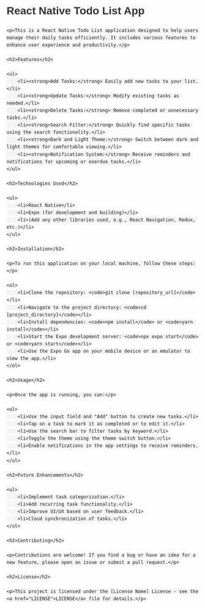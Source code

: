 <!DOCTYPE html>
<html lang="en">
<head>
    <meta charset="UTF-8">
    <meta name="viewport" content="width=device-width, initial-scale=1.0">
    <title>README - React Native Todo List App</title>
    <style>
        body {
            font-family: sans-serif;
            line-height: 1.6;
            margin: 20px;
        }
        h1, h2, h3 {
            color: #333;
        }
        ul {
            list-style-type: disc;
            margin-left: 20px;
        }
        code {
            background-color: #f4f4f4;
            padding: 2px 5px;
            border-radius: 3px;
        }
    </style>
</head>
<body>
    <h1>React Native Todo List App</h1>

    <p>This is a React Native Todo List application designed to help users manage their daily tasks efficiently. It includes various features to enhance user experience and productivity.</p>

    <h2>Features</h2>

    <ul>
        <li><strong>Add Tasks:</strong> Easily add new tasks to your list.</li>
        <li><strong>Update Tasks:</strong> Modify existing tasks as needed.</li>
        <li><strong>Delete Tasks:</strong> Remove completed or unnecessary tasks.</li>
        <li><strong>Search Filter:</strong> Quickly find specific tasks using the search functionality.</li>
        <li><strong>Dark and Light Theme:</strong> Switch between dark and light themes for comfortable viewing.</li>
        <li><strong>Notification System:</strong> Receive reminders and notifications for upcoming or overdue tasks.</li>
    </ul>

    <h2>Technologies Used</h2>

    <ul>
        <li>React Native</li>
        <li>Expo (for development and building)</li>
        <li>(Add any other libraries used, e.g., React Navigation, Redux, etc.)</li>
    </ul>

    <h2>Installation</h2>

    <p>To run this application on your local machine, follow these steps:</p>

    <ol>
        <li>Clone the repository: <code>git clone [repository_url]</code></li>
        <li>Navigate to the project directory: <code>cd [project_directory]</code></li>
        <li>Install dependencies: <code>npm install</code> or <code>yarn install</code></li>
        <li>Start the Expo development server: <code>npx expo start</code> or <code>yarn start</code></li>
        <li>Use the Expo Go app on your mobile device or an emulator to view the app.</li>
    </ol>

    <h2>Usage</h2>

    <p>Once the app is running, you can:</p>

    <ul>
        <li>Use the input field and "Add" button to create new tasks.</li>
        <li>Tap on a task to mark it as completed or to edit it.</li>
        <li>Use the search bar to filter tasks by keyword.</li>
        <li>Toggle the theme using the theme switch button.</li>
        <li>Enable notifications in the app settings to receive reminders.</li>
    </ul>

    <h2>Future Enhancements</h2>

    <ul>
        <li>Implement task categorization.</li>
        <li>Add recurring task functionality.</li>
        <li>Improve UI/UX based on user feedback.</li>
        <li>Cloud synchronization of tasks.</li>
    </ul>

    <h2>Contributing</h2>

    <p>Contributions are welcome! If you find a bug or have an idea for a new feature, please open an issue or submit a pull request.</p>

    <h2>License</h2>

    <p>This project is licensed under the [License Name] License - see the <a href="LICENSE">LICENSE</a> file for details.</p>

</body>
</html>
